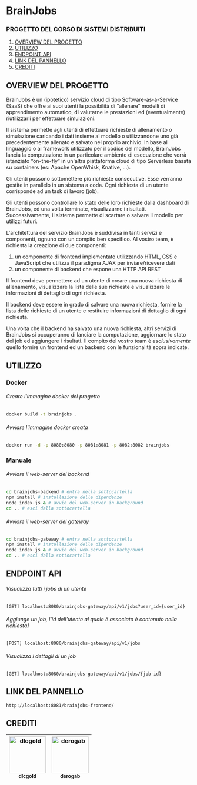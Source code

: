 # BrainJobs

### PROGETTO DEL CORSO DI SISTEMI DISTRIBUITI

1. [OVERVIEW DEL PROGETTO](#overview-del-progetto)
2. [UTILIZZO](#utilizzo) 
3. [ENDPOINT API](#endpoint-api)
4. [LINK DEL PANNELLO](#link-del-pannello)
5. [CREDITI](#crediti) 

## OVERVIEW DEL PROGETTO

BrainJobs è un (ipotetico) servizio cloud di tipo Software-as-a-Service (SaaS) che offre ai suoi utenti la possibilità di “allenare” modelli di apprendimento automatico, di valutarne le prestazioni ed (eventualmente) riutilizzarli per effettuare simulazioni.

Il sistema permette agli utenti di effettuare richieste di allenamento o simulazione caricando i dati insieme al modello o utilizzandone uno già precedentemente allenato e salvato nel proprio archivio. In base al linguaggio o al framework utilizzato per il codice del modello, BrainJobs lancia la computazione in un particolare ambiente di esecuzione che verrà istanziato “on-the-fly” in un'altra piattaforma cloud di tipo Serverless basata su containers (es: Apache OpenWhisk, Knative, ...).

Gli utenti possono sottomettere più richieste consecutive. Esse verranno gestite in parallelo in un sistema a coda. Ogni richiesta di un utente corrisponde ad un task di lavoro (job).

Gli utenti possono controllare lo stato delle loro richieste dalla dashboard di BrainJobs, ed una volta terminate, visualizzarne i risultati. Successivamente, il sistema permette di scartare o salvare il modello per utilizzi futuri.

L'architettura del servizio BrainJobs è suddivisa in tanti servizi e componenti, ognuno con un compito ben specifico. Al vostro team, è richiesta la creazione di due componenti:

1. un componente di frontend implementato utilizzando HTML, CSS e JavaScript che utilizza il paradigma AJAX per inviare/ricevere dati
2. un componente di backend che espone una HTTP API REST

Il frontend deve permettere ad un utente di creare una nuova richiesta di allenamento, visualizzare la lista delle sue richieste e visualizzare le informazioni di dettaglio di ogni richiesta.

Il backend deve essere in grado di salvare una nuova richiesta, fornire la lista delle richieste di un utente e restituire informazioni di dettaglio di ogni richiesta.

Una volta che il backend ha salvato una nuova richiesta, altri servizi di BrainJobs si occuperanno di lanciare la computazione, aggiornare lo stato del job ed aggiungere i risultati. Il compito del vostro team è *esclusivamente* quello fornire un frontend ed un backend con le funzionalità sopra indicate.

## UTILIZZO

### Docker
###### Creare l'immagine docker del progetto
```bash
docker build -t brainjobs .
```
###### Avviare l'immagine docker creata
```bash
docker run -d -p 8080:8080 -p 8081:8081 -p 8082:8082 brainjobs
```

### Manuale
###### Avviare il web-server del backend
```bash
cd brainjobs-backend # entra nella sottocartella
npm install # installazione delle dipendenze
node index.js & # avvio del web-server in background
cd .. # esci dalla sottocartella
```
###### Avviare il web-server del gateway
```bash
cd brainjobs-gateway # entra nella sottocartella
npm install # installazione delle dipendenze
node index.js & # avvio del web-server in background
cd .. # esci dalla sottocartella
```

## ENDPOINT API
###### Visualizza tutti i jobs di un utente
```
[GET] localhost:8080/brainjobs-gateway/api/v1/jobs?user_id={user_id}
```
###### ​Aggiunge un job, l'id dell'utente al quale è associato è contenuto nella richiesta]
```
[POST] localhost:8080/brainjobs-gateway/api/v1/jobs
```
###### Visualizza i dettagli di un job
```
[GET] localhost:8080/brainjobs-gateway/api/v1/jobs/{job-id}
```

## LINK DEL PANNELLO
```
http://localhost:8081/brainjobs-frontend/
```

## CREDITI

| [<img src="https://avatars.githubusercontent.com/u/31136677?v=4" width="100px;" alt="dlcgold"/><br /><sub><b>dlcgold</b></sub>](https://github.com/dlcgold) | [<img src="https://avatars.githubusercontent.com/u/4183824?v=4" width="100px;" alt="derogab"/><br /><sub><b>derogab</b></sub>](https://github.com/derogab) | 
| :---: | :---: |
